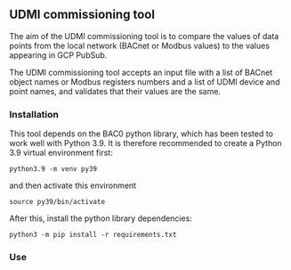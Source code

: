 ## UDMI commissioning tool

The aim of the UDMI commissioning tool is to compare the values 
of data points from the local network (BACnet or Modbus values)
to the values appearing in GCP PubSub.

The UDMI commissioning tool accepts an input file with a list
of BACnet object names or Modbus registers numbers and a list
of UDMI device and point names, and validates that their values
are the same.

### Installation

This tool depends on the BAC0 python library, which has been
tested to work well with Python 3.9. It is therefore recommended
to create a Python 3.9 virtual environment first:

```
python3.9 -m venv py39
```

and then activate this environment

```
source py39/bin/activate
```

After this, install the python library dependencies:

```
python3 -m pip install -r requirements.txt
```

### Use


